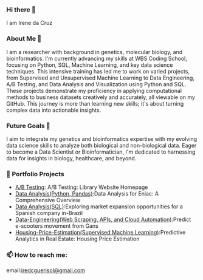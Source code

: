 ### Hi there 👋
I am Irene da Cruz

### About Me 🧬
I am a researcher with background in genetics, molecular biology, and bioinformatics. I'm currently advancing my skills at WBS Coding School, focusing on Python, SQL, Machine Learning, and key data science techniques. This intensive training has led me to work on varied projects, from Supervised and Unsupervised Machine Learning to Data Engineering, A/B Testing, and Data Analysis and Visualization using Python and SQL. These projects demonstrate my proficiency in applying computational methods to business datasets creatively and accurately, all viewable on my GitHub. This journey is more than learning new skills; it's about turning complex data into actionable insights.

### Future Goals 🎯
I aim to integrate my genetics and bioinformatics expertise with my evolving data science skills to analyze both biological and non-biological data. Eager to become a Data Scientist or Bioinformatician, I'm dedicated to harnessing data for insights in biology, healthcare, and beyond. 

### 📁 Portfolio Projects

- [A/B Testing](https://github.com/Iredcg/A-B-testing): A/B Testing: Library Website Homepage
- [Data Analysis(Python, Pandas)](https://github.com/Iredcg/Data-Analysis-with-Python):Data Analysis for Eniac: A Comprehensive Overview
- [Data Analysis(SQL)](https://github.com/Iredcg/Data-Analysis-with-SQL-Tableu):Exploring market expansion opportunities for a Spanish company in-Brazil
- [Data-Engineering(Web Scraping, APIs, and Cloud Automation)](https://github.com/Iredcg/Data-Engineering):Predict e-scooters movement from Gans
- [Housing-Price-Estimation(Supervised Machine Learning)](https://github.com/Iredcg/Housing-Price-Estimation):Predictive Analytics in Real Estate: Housing Price Estimation
  
### 📫 How to reach me: 
email:iredcguerisol@gmail.com


